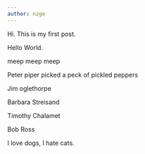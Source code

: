 ```yaml
---
author: nzge
---
```


Hi. This is my first post.

Hello World.

meep meep meep

Peter piper picked a peck of pickled peppers

Jim oglethorpe

Barbara Streisand

Timothy Chalamet

Bob Ross

I love dogs, I hate cats. 